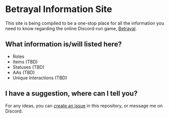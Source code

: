 # Betrayal Information Site

This site is being compiled to be a one-stop place for all the information you need to know regarding the online Discord-run game, [Betrayal](https://discord.gg/ZQvpk9uhBr).

## What information is/will listed here?
- Roles
- Items (TBD)
- Statuses (TBD)
- AAs (TBD)
- Unique Interactions (TBD)

## I have a suggestion, where can I tell you?

For any ideas, you can [create an issue](https://github.com/JacksonVirgo/betrayal-site/issues/new) in this repository, or message me on Discord.
